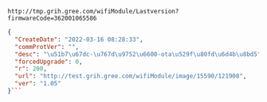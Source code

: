 `http://tmp.grih.gree.com/wifiModule/Lastversion?firmwareCode=362001065586`

```json
{
  "CreateDate": "2022-03-16 08:28:33",
  "commProtVer": "",
  "desc": "\u51b7\u67dc-\u767d\u9752\u6600-ota\u529f\u80fd\u6d4b\u8bd5",
  "forcedUpgrade": 0,
  "r": 200,
  "url": "http://test.grih.gree.com/wifiModule/image/15590/121908",
  "ver": "1.05"
}```